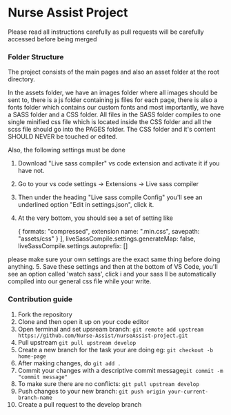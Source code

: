 # Nurse Assist Project

Please read all instructions carefully as pull requests will be carefully accessed before being merged

### Folder Structure

The project consists of the main pages and also an asset folder at the root directory. 

In the assets folder, we have an images folder where all images should be sent to, there is a js folder containing js files for each page, there is also a fonts folder which contains our custom fonts and most importantly, we have a
SASS folder and a CSS folder. All files in the SASS folder compiles to one single minified css file which is located inside the CSS folder and all the scss file should go into the PAGES folder. The CSS folder and it's content SHOULD NEVER be touched or edited. 

Also, the following settings must be done

1. Download "Live sass compiler" vs code extension and activate it if you have not.
2. Go to your vs code settings -> Extensions -> Live sass compiler
3. Then under the heading "Live sass compile Config" you'll see an underlined option "Edit in settings.json", click it.
4. At the very bottom, you should see a set of setting like

    {
        formats: "compressed",
        extension name: ".min.css",
        savepath: "assets/css"
    }
  ],
  liveSassCompile.settings.generateMap: false,
  liveSassCompile.settings.autoprefix: []  

  please make sure your own settings are the exact same thing before doing anything.
5. Save these settings and then at the bottom of VS Code, you'll see an option called 'watch sass', click i and your sass ll be automatically compiled into our general css file while your write.

### Contribution guide

1. Fork the repository
2. Clone and then open it up on your code editor
3. Open terminal and set upsream branch: ```git remote add upstream https://github.com/Nurse-Assist/nurseAssist-project.git```
4. Pull upstream ```git pull upstream develop```
5. Create a new branch for the task your are doing eg: ```git checkout -b home-page```
6. After making changes, do ```git add .```
7. Commit your changes with a descriptive commit message```git commit -m "commit message"```
8. To make sure there are no conflicts: ```git pull upstream develop```
9. Push changes to your new branch: ```git push origin your-current-branch-name```
10. Create a pull request to the develop branch